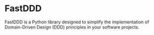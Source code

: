 # FastDDD

FastDDD is a Python library designed to simplify the implementation of Domain-Driven Design (DDD) principles in your software projects. 


